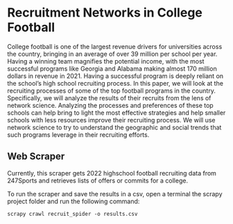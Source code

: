 # Recruitment Networks in College Football

College football is one of the largest revenue drivers for universities across the country, bringing in an average of over 39 million per school per year. Having a winning team magnifies the potential income, with the most successful programs like Georgia and Alabama making almost 170 million dollars in revenue in 2021. Having a successful program is deeply reliant on the school’s high school recruiting process. In this paper, we will look at the recruiting processes of some of the top football programs in the country. Specifically, we will analyze the results of their recruits from the lens of network science. Analyzing the processes and preferences of these top schools can help bring to light the most effective strategies and help smaller schools with less resources improve their recruiting process. We will use network science to try to understand the geographic and social trends that such programs leverage in their recruiting efforts.

## Web Scraper

Currently, this scraper gets 2022 highschool football recruiting data from 247Sports and retrieves lists of offers or commits for a college.

To run the scraper and save the results in a csv, open a terminal the scrapy project folder and run the following command:

```
scrapy crawl recruit_spider -o results.csv
```

